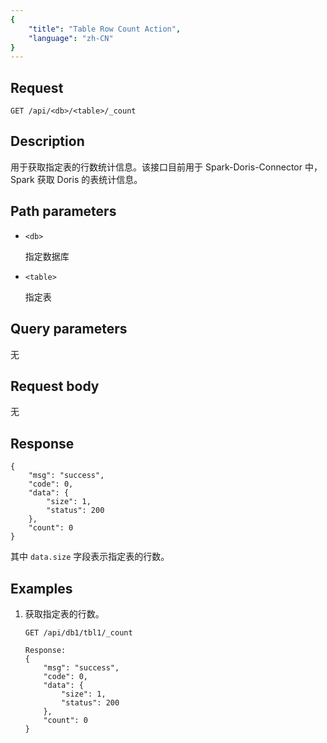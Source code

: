```yaml
---
{
    "title": "Table Row Count Action",
    "language": "zh-CN"
}
---
```


## Request

`GET /api/<db>/<table>/_count`

## Description

用于获取指定表的行数统计信息。该接口目前用于 Spark-Doris-Connector 中，Spark 获取 Doris 的表统计信息。
    
## Path parameters

* `<db>`

    指定数据库

* `<table>`

    指定表

## Query parameters

无

## Request body

无

## Response

```
{
	"msg": "success",
	"code": 0,
	"data": {
		"size": 1,
		"status": 200
	},
	"count": 0
}
```

其中 `data.size` 字段表示指定表的行数。
    
## Examples

1. 获取指定表的行数。

    ```
    GET /api/db1/tbl1/_count
    
    Response:
    {
    	"msg": "success",
    	"code": 0,
    	"data": {
    		"size": 1,
    		"status": 200
    	},
    	"count": 0
    }
    ```
